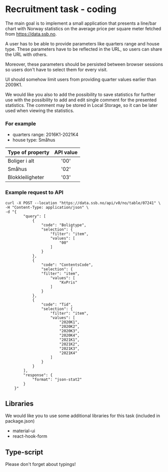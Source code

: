 # Recruitment task - coding

The main goal is to implement a small application that presents a line/bar chart with Norway statistics on the average
price per square meter fetched from https://data.ssb.no.

A user has to be able to provide parameters like quarters range and house type. These parameters have to be reflected in
the URL, so users can share the URL with others.

Moreover, these parameters should be persisted between browser sessions so users don't have to select them for every
visit.

UI should somehow limit users from providing quarter values earlier than 2009K1.


We would like you also to add the possibility to save statistics for further use with the possibility to add and edit single comment for the presented statistics. The comment may be stored in Local Storage, so it can be later used when viewing the statistics. 

### For example

- quarters range: 2016K1-2021K4
- house type: Småhus

| Type of property | API value |
|:-----------------|:---------:|
| Boliger i alt    |   '00'    |
| Småhus           |   '02'    |
| Blokkleiligheter |   '03'    |

### Example request to API

```
curl -X POST --location "https://data.ssb.no/api/v0/no/table/07241" \
-H "Content-Type: application/json" \
-d "{
        "query": [
            {
                "code": "Boligtype",
                "selection": {
                    "filter": "item",
                    "values": [
                        "00"
                    ]
                }
            },
            {
                "code": "ContentsCode",
                "selection": {
                "filter": "item",
                    "values": [
                        "KvPris"
                    ]
                }
            },
            {
                "code": "Tid",
                "selection": {
                    "filter": "item",
                    "values": [
                        "2020K1",
                        "2020K2",
                        "2020K3",
                        "2020K4",
                        "2021K1",
                        "2021K2",
                        "2021K3",
                        "2021K4"
                    ]
                }
            }
        ],
        "response": {
            "format": "json-stat2"
        }
    }"

```

## Libraries
We would like you to use some additional libraries for this task (included in package.json)
- material-ui
- react-hook-form

## Type-script
Please don't forget about typings!